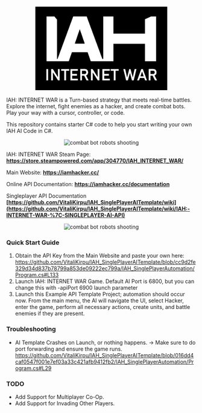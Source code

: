 <p align="center">  <img src="iah_logo.png" width="350" title="IAH: INTERNET WAR logo"/> </p>

IAH: INTERNET WAR is a Turn-based strategy that meets real-time battles. Explore the internet, fight enemies as a hacker, and create combat bots. Play your way with a cursor, controller, or code.

This repository contains starter C# code to help you start writing your own IAH AI Code in C#.

<p align="center"><img src="GIF_1.gif" title="combat bot robots shooting"/> </p>

IAH: INTERNET WAR Steam Page: **https://store.steampowered.com/app/304770/IAH_INTERNET_WAR/**

Main Website: **https://iamhacker.cc/**

Online API Documentation: **https://iamhacker.cc/documentation**

Singleplayer API Documentation **[https://github.com/VitaliKirpu/IAH_SinglePlayerAITemplate/wiki](https://github.com/VitaliKirpu/IAH_SinglePlayerAITemplate/wiki/IAH:-INTERNET-WAR-%7C-SINGLEPLAYER-AI-API)**

<p align="center"><img src="GIF_2.gif" title="combat bot robots shooting"/> </p>


### Quick Start Guide

1. Obtain the API Key from the Main Website and paste your own here: https://github.com/VitaliKirpu/IAH_SinglePlayerAITemplate/blob/cc9d2fe329d34d837b78799a853de09222ec799a/IAH_SinglePlayerAutomation/Program.cs#L133
2. Launch IAH: INTERNET WAR Game. Default AI Port is 6800, but you can change this with -apiPort 6900 launch parameter
3. Launch this Example API Template Project; automation should occur now. From the main menu, the AI will navigate the UI, select Hacker, enter the game, perform all necessary actions, create units, and battle enemies if they are present.

### Troubleshooting
- AI Template Crashes on Launch, or nothing happens. -> Make sure to do port forwarding and ensure the game runs. https://github.com/VitaliKirpu/IAH_SinglePlayerAITemplate/blob/016dd4caf0547f001e7ef03a33c421afb9412fb2/IAH_SinglePlayerAutomation/Program.cs#L29

### TODO
- Add Support for Multiplayer Co-Op.
- Add Support for Invading Other Players.
